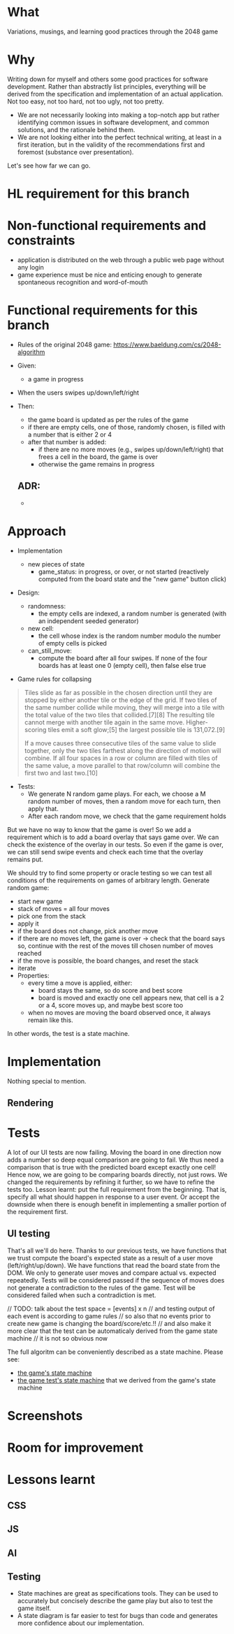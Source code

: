# What
Variations, musings, and learning good practices through the 2048 game

# Why
Writing down for myself and others some good practices for software development. Rather than abstractly list principles, everything will be derived from the specification and implementation of an actual application. Not too easy, not too hard, not too ugly, not too pretty. 

- We are not necessarily looking into making a top-notch app but rather identifying common issues in software development, and common solutions, and the rationale behind them.
- We are not looking either into the perfect technical writing, at least in a first iteration, but in the validity of the recommendations first and foremost (substance over presentation).

Let's see how far we can go.

# HL requirement for this branch

# Non-functional requirements and constraints
- application is distributed on the web through a public web page without any login
- game experience must be nice and enticing enough to generate spontaneous recognition and word-of-mouth

# Functional requirements for this branch
- Rules of the original 2048 game: https://www.baeldung.com/cs/2048-algorithm
- Given:
  - a game in progress
- When the users swipes up/down/left/right
- Then: 
  - the game board is updated as per the rules of the game
  - if there are empty cells, one of those, randomly chosen, is filled with a number that is either 2 or 4
  - after that number is added:
    - if there are no more moves (e.g., swipes up/down/left/right) that frees a cell in the board, the game is over
    - otherwise the game remains in progress

  ## ADR:
  - 

# Approach
- Implementation
  - new pieces of state
    - game_status: in progress, or over, or not started (reactively computed from the board state and the "new game" button click)

- Design:
  - randomness:
    - the empty cells are indexed, a random number is generated (with an independent seeded generator)
  - new cell:
    - the cell whose index is the random number modulo the number of empty cells is picked
  - can_still_move:
    - compute the board after all four swipes. If none of the four boards has at least one 0 (empty cell), then false else true

- Game rules for collapsing
> Tiles slide as far as possible in the chosen direction until they are stopped by either another tile or the edge of the grid. If two tiles of the same number collide while moving, they will merge into a tile with the total value of the two tiles that collided.[7][8] The resulting tile cannot merge with another tile again in the same move. Higher-scoring tiles emit a soft glow;[5] the largest possible tile is 131,072.[9]
>
> If a move causes three consecutive tiles of the same value to slide together, only the two tiles farthest along the direction of motion will combine. If all four spaces in a row or column are filled with tiles of the same value, a move parallel to that row/column will combine the first two and last two.[10] 

- Tests:
  - We generate N random game plays. For each, we choose a M random number of moves, then a random move for each turn, then apply that.
  - After each random move, we check that the game requirement holds

But we have no way to know that the game is over! So we add a requirement which is to add a board overlay that says game over. We can check the existence of the overlay in our tests. So even if the game is over, we can still send swipe events and check each time that the overlay remains put.

We should try to find some property or oracle testing so we can test all conditions of the requirements on games of arbitrary length.
Generate random game:
- start new game
- stack of moves = all four moves
- pick one from the stack
- apply it
- if the board does not change, pick another move
- if there are no moves left, the game is over -> check that the board says so, continue with the rest of the moves till chosen  number of moves reached
- if the move is possible, the board changes, and reset the stack
- iterate
- Properties:
  - every time a move is applied, either:
    - board stays the same, so do score and best score
    - board is moved and exactly one cell appears new, that cell is a 2 or a 4, score moves up, and maybe best score too
  - when no moves are moving the board observed once, it always remain like this.


In other words, the test is a state machine.

# Implementation
Nothing special to mention.

## Rendering

# Tests
A lot of our UI tests are now failing. Moving the board in one direction now adds a number so deep equal comparison are going to fail. We thus need a comparison that is true with the predicted board except exactly one cell! Hence now, we are going to be comparing boards directly, not just rows. We changed the requirements by refining it further, so we have to refine the tests too. Lesson learnt: put the full requirement from the beginning. That is, specify all what should happen in response to a user event. Or accept the downside when there is enough benefit in implementing a smaller portion of the requirement first.


## UI testing
That's all we'll do here. Thanks to our previous tests, we have functions that we trust compute the board's expected state as a result of a user move (left/right/up/down). We have functions that read the board state from the DOM. We only to generate user moves and compare actual vs. expected repeatedly. Tests will be considered passed if the sequence of moves does not generate a contradiction to the rules of the game. Test will be considered failed when such a contradiction is met. 

// TODO: talk about the test space = [events] x n
// and testing output of each event is according to game rules
// so also that no events prior to create new game is changing the board/score/etc.!!
// and also make it more clear that the test can be automaticaly derived from the game state machine
// it is not so obvious now

The full algoritm can be conveniently described as a state machine. Please see:
- [the game's state machine](./tests/Game%20state%20machine.png)
- [the game test's state machine](./tests/game%20test%20state%20machine.png) that we derived from the game's state machine

# Screenshots

# Room for improvement

# Lessons learnt
## CSS

## JS

## AI

## Testing
- State machines are great as specifications tools. They can be used to accurately but concisely describe the game play but also to test the game itself.
- A state diagram is far easier to test for bugs than code and generates more confidence about our implementation.